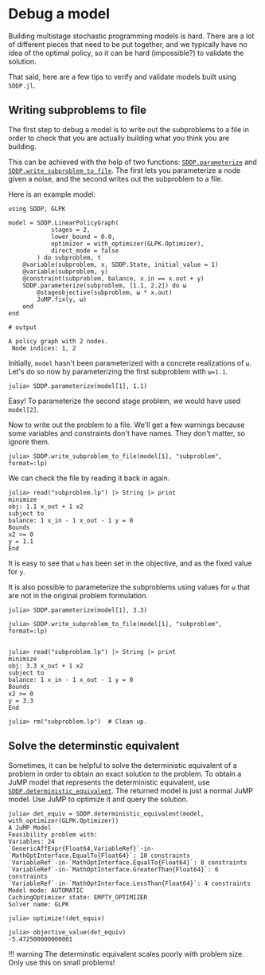 # Debug a model

Building multistage stochastic programming models is hard. There are a lot of
different pieces that need to be put together, and we typically have no idea of
the optimal policy, so it can be hard (impossible?) to validate the solution.

That said, here are a few tips to verify and validate models built using
`SDDP.jl`.

## Writing subproblems to file

The first step to debug a model is to write out the subproblems to a file in
order to check that you are actually building what you think you are building.

This can be achieved with the help of two functions: [`SDDP.parameterize`](@ref)
and [`SDDP.write_subproblem_to_file`](@ref). The first lets you parameterize a
node given a noise, and the second writes out the subproblem to a file.

Here is an example model:

```jldoctest tutorial_eight
using SDDP, GLPK

model = SDDP.LinearPolicyGraph(
            stages = 2,
            lower_bound = 0.0,
            optimizer = with_optimizer(GLPK.Optimizer),
            direct_mode = false
        ) do subproblem, t
    @variable(subproblem, x, SDDP.State, initial_value = 1)
    @variable(subproblem, y)
    @constraint(subproblem, balance, x.in == x.out + y)
    SDDP.parameterize(subproblem, [1.1, 2.2]) do ω
        @stageobjective(subproblem, ω * x.out)
        JuMP.fix(y, ω)
    end
end

# output

A policy graph with 2 nodes.
 Node indices: 1, 2
```

Initially, `model` hasn't been parameterized with a concrete realizations of
`ω`. Let's do so now by parameterizing the first subproblem with `ω=1.1`.
```jldoctest tutorial_eight
julia> SDDP.parameterize(model[1], 1.1)
```
Easy! To parameterize the second stage problem, we would have used `model[2]`.

Now to write out the problem to a file. We'll get a few warnings because some
variables and constraints don't have names. They don't matter, so ignore them.

```jldoctest tutorial_eight; filter=r"MathOptFormat\ .+?MathOptFormat\.jl"
julia> SDDP.write_subproblem_to_file(model[1], "subproblem", format=:lp)

```

We can check the file by reading it back in again.

```jldoctest tutorial_eight
julia> read("subproblem.lp") |> String |> print
minimize
obj: 1.1 x_out + 1 x2
subject to
balance: 1 x_in - 1 x_out - 1 y = 0
Bounds
x2 >= 0
y = 1.1
End
```

It is easy to see that `ω` has been set in the objective, and as the fixed value
for `y`.

It is also possible to parameterize the subproblems using values for `ω` that
are not in the original problem formulation.

```jldoctest tutorial_eight; filter=r"MathOptFormat\ .+?MathOptFormat\.jl"
julia> SDDP.parameterize(model[1], 3.3)

julia> SDDP.write_subproblem_to_file(model[1], "subproblem", format=:lp)


julia> read("subproblem.lp") |> String |> print
minimize
obj: 3.3 x_out + 1 x2
subject to
balance: 1 x_in - 1 x_out - 1 y = 0
Bounds
x2 >= 0
y = 3.3
End

julia> rm("subproblem.lp")  # Clean up.
```

## Solve the determinstic equivalent

Sometimes, it can be helpful to solve the deterministic equivalent of a
problem in order to obtain an exact solution to the problem. To obtain a JuMP
model that represents the deterministic equivalent, use [`SDDP.deterministic_equivalent`](@ref).
The returned model is just a normal JuMP model. Use JuMP to optimize it and
query the solution.

```jldoctest tutorial_eight; filter=r"5.4725[0]+[0-9]"
julia> det_equiv = SDDP.deterministic_equivalent(model, with_optimizer(GLPK.Optimizer))
A JuMP Model
Feasibility problem with:
Variables: 24
`GenericAffExpr{Float64,VariableRef}`-in-`MathOptInterface.EqualTo{Float64}`: 10 constraints
`VariableRef`-in-`MathOptInterface.EqualTo{Float64}`: 8 constraints
`VariableRef`-in-`MathOptInterface.GreaterThan{Float64}`: 6 constraints
`VariableRef`-in-`MathOptInterface.LessThan{Float64}`: 4 constraints
Model mode: AUTOMATIC
CachingOptimizer state: EMPTY_OPTIMIZER
Solver name: GLPK

julia> optimize!(det_equiv)

julia> objective_value(det_equiv)
-5.472500000000001
```

!!! warning
    The determinstic equivalent scales poorly with problem size. Only use this
    on small problems!
